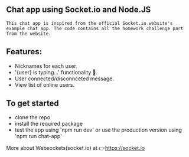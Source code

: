 
## Chat app using Socket.io and Node.JS

```This chat app is inspired from the official Socket.io website's example chat app. The code contains all the homework challenge part from the website.```

## Features:

- Nicknames for each user.
- '{user} is typing...' functionality 💬.
- User connected/disconnceted message.
- View list of online users.

## To get started

- clone the repo
- install the required package
- test the app using 'npm run dev' or use the production version using 'npm run chat-app'

More about Websockets(socket.io) at 👉https://socket.io
 
